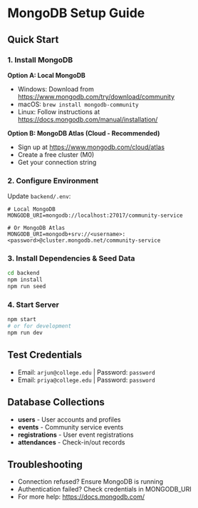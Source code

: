 # MongoDB Setup Guide

## Quick Start

### 1. Install MongoDB

**Option A: Local MongoDB**
- Windows: Download from https://www.mongodb.com/try/download/community
- macOS: `brew install mongodb-community`
- Linux: Follow instructions at https://docs.mongodb.com/manual/installation/

**Option B: MongoDB Atlas (Cloud - Recommended)**
- Sign up at https://www.mongodb.com/cloud/atlas
- Create a free cluster (M0)
- Get your connection string

### 2. Configure Environment

Update `backend/.env`:
```
# Local MongoDB
MONGODB_URI=mongodb://localhost:27017/community-service

# Or MongoDB Atlas
MONGODB_URI=mongodb+srv://<username>:<password>@cluster.mongodb.net/community-service
```

### 3. Install Dependencies & Seed Data

```bash
cd backend
npm install
npm run seed
```

### 4. Start Server

```bash
npm start
# or for development
npm run dev
```

## Test Credentials
- Email: `arjun@college.edu` | Password: `password`
- Email: `priya@college.edu` | Password: `password`

## Database Collections
- **users** - User accounts and profiles
- **events** - Community service events
- **registrations** - User event registrations
- **attendances** - Check-in/out records

## Troubleshooting
- Connection refused? Ensure MongoDB is running
- Authentication failed? Check credentials in MONGODB_URI
- For more help: https://docs.mongodb.com/
